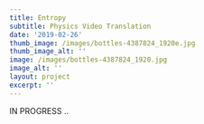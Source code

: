```yaml
---
title: Entropy
subtitle: Physics Video Translation
date: '2019-02-26'
thumb_image: /images/bottles-4387824_1920e.jpg
thumb_image_alt: ''
image: /images/bottles-4387824_1920.jpg
image_alt: ''
layout: project
excerpt: ''
---
```

IN PROGRESS ..
